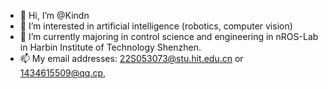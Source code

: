 - 👋 Hi, I’m @Kindn
- 👀 I’m interested in artificial intelligence (robotics, computer vision)
- 🌱 I’m currently majoring in control science and engineering in nROS-Lab in Harbin Institute of Technology Shenzhen.
- 📫 My email addresses: 22S053073@stu.hit.edu.cn or 1434615509@qq.cp,

<!---
Kindn/Kindn is a ✨ special ✨ repository because its `README.md` (this file) appears on your GitHub profile.
You can click the Preview link to take a look at your changes.
--->

